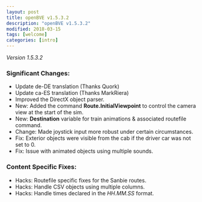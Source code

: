 ```yaml
---
layout: post
title: openBVE v1.5.3.2
description: "openBVE v1.5.3.2"
modified: 2018-03-15
tags: [welcome]
categories: [intro]
---
```


*Version 1.5.3.2*

### Significant Changes:
* Update de-DE translation (Thanks Quork)
* Update ca-ES translation (Thanks MarkRiera)
* Improved the DirectX object parser.
* New: Added the command **Route.InitialViewpoint** to control the camera view at the start of the sim.
* New: **Destination** variable for train animations & associated routefile command.
* Change: Made joystick input more robust under certain circumstances.
* Fix: Exterior objects were visible from the cab if the driver car was not set to 0.
* Fix: Issue with animated objects using multiple sounds.

### Content Specific Fixes:
* Hacks: Routefile specific fixes for the Sanbie routes.
* Hacks: Handle CSV objects using multiple columns.
* Hacks: Handle times declared in the _HH.MM.SS_ format.